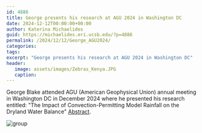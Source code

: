 ```yaml
---
id: 4886
title: George presents his research at AGU 2024 in Washington DC
date: 2024-12-12T00:00:00+00:00
author: Katerina Michaelides
guid: https://michaelides.eri.ucsb.edu/?p=4886
permalink: /2024/12/12/George_AGU2024/
categories:
tags:
excerpt: "George presents his research at AGU 2024 in Washington DC"
header:
   image: assets/images/Zebras_Kenya.JPG
   caption: 
---
```


George Blake attended AGU (American Geophysical Union) annual meeting in Washington DC in December 2024 where he presented his research entitled: "The Impact of Convection-Permitting Model Rainfall on the Dryland Water Balance" [Abstract](https://agu.confex.com/agu/agu24/meetingapp.cgi/Paper/1613112).  

<image src="/assets/images/George_AGU2024.jpg" alt="group">
